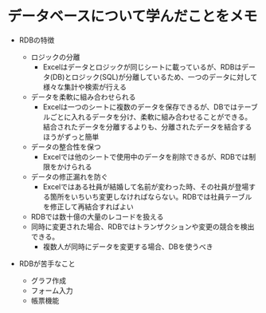 # データベースについて学んだことをメモ

- RDBの特徴
  - ロジックの分離
    - Excelはデータとロジックが同じシートに載っているが、RDBはデータ(DB)とロジック(SQL)が分離しているため、一つのデータに対して様々な集計や検索が行える
  - データを柔軟に組み合わせられる
    - Excelは一つのシートに複数のデータを保存できるが、DBではテーブルごとに入れるデータを分け、柔軟に組み合わせることができる。結合されたデータを分離するよりも、分離されたデータを結合するほうがずっと簡単
  - データの整合性を保つ
    - Excelでは他のシートで使用中のデータを削除できるが、RDBでは制限をかけられる
  - データの修正漏れを防ぐ
    - Excelではある社員が結婚して名前が変わった時、その社員が登場する箇所をいちいち変更しなければならない。RDBでは社員テーブルを修正して再結合すればよい
  - RDBでは数十億の大量のレコードを扱える
  - 同時に変更された場合、RDBではトランザクションや変更の競合を検出できる。
    - 複数人が同時にデータを変更する場合、DBを使うべき

- RDBが苦手なこと
  - グラフ作成
  - フォーム入力
  - 帳票機能
